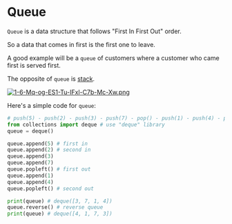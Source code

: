 # Queue 

```Queue``` is a data structure that follows "First In First Out" order.

So a data that comes in first is the first one to leave.

A good example will be a ```queue``` of customers where a customer who came first is served first. 

The opposite of ```queue``` is [stack](https://github.com/jbcolby0063/til/blob/main/algorithms/stack.md).

[![1-6-Mq-og-ES1-Tu-IFxl-C7b-Mc-Xw.png](https://i.postimg.cc/6q90484d/1-6-Mq-og-ES1-Tu-IFxl-C7b-Mc-Xw.png)](https://postimg.cc/ph68gXZT)

Here's a simple code for ```queue```:
```python
# push(5) - push(2) - push(3) - push(7) - pop() - push(1) - push(4) - pop()
from collections import deque # use "deque" library
queue = deque()

queue.append(5) # first in
queue.append(2) # second in 
queue.append(3)
queue.append(7)
queue.popleft() # first out 
queue.append(1) 
queue.append(4)
queue.popleft() # second out

print(queue) # deque([3, 7, 1, 4])
queue.reverse() # reverse queue
print(queue) # deque([4, 1, 7, 3])
```
